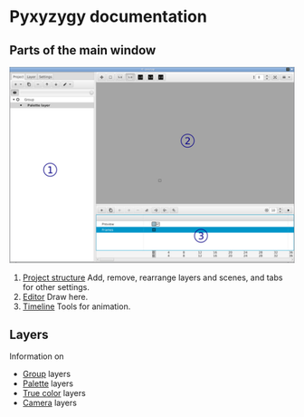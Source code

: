 # Pyxyzygy documentation

## Parts of the main window

![Main window](mainwindow.jpg)

1. [Project structure](project_section.md)
   Add, remove, rearrange layers and scenes, and tabs for other settings.
2. [Editor](editor_section.md)
   Draw here.
3. [Timeline](timeline_section.md)
   Tools for animation.

## Layers

Information on

* [Group](group_layer.md) layers
* [Palette](palette_layer.md) layers
* [True color](true_color_layer.md) layers
* [Camera](camera_layer.md) layers
